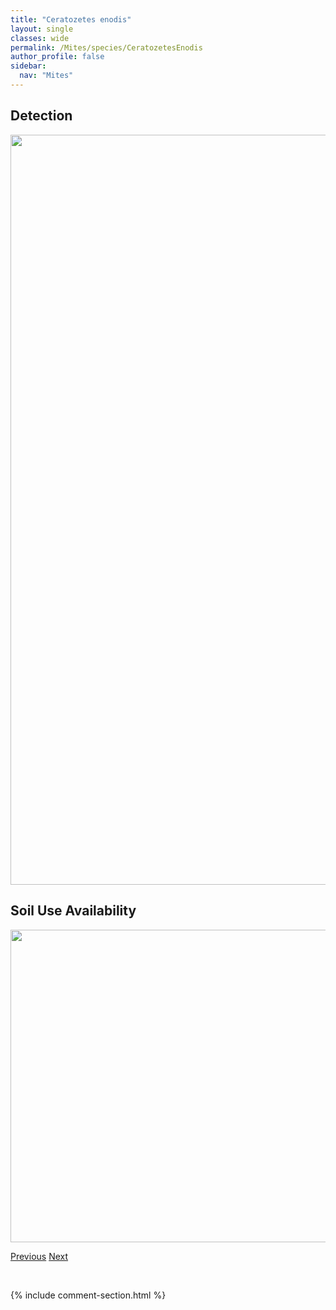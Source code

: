 ```yaml
---
title: "Ceratozetes enodis"
layout: single
classes: wide
permalink: /Mites/species/CeratozetesEnodis
author_profile: false
sidebar:
  nav: "Mites"
---
```


<h2>Detection</h2>

<a href="https://drive.google.com/uc?export=view&id=1TlrkVIf7sDaRco_AIm1G_1mPOl7bCTab">
<img src="https://drive.google.com/uc?export=view&id=1TlrkVIf7sDaRco_AIm1G_1mPOl7bCTab" height = "1200" width = "800">
</a>


<h2>Soil Use Availability</h2>

<a href="https://drive.google.com/uc?export=view&id=1vNkbnoBg87fEgzOCRzb1gO34SCBiCkBG">
<img src="https://drive.google.com/uc?export=view&id=1vNkbnoBg87fEgzOCRzb1gO34SCBiCkBG" height = "500" width = "1000">
</a>


<a href="/DevelopmentWebsite/Mites/species/CeratozetesCuspidatus" class="pagination--pager" title="Ceratozetes cuspidatus">Previous</a> <a href="/DevelopmentWebsite/Mites/species/CeratozetesGracilis" class="pagination--pager" title="Ceratozetes gracilis">Next</a>

<p>&nbsp;</p>

{% include comment-section.html %}

